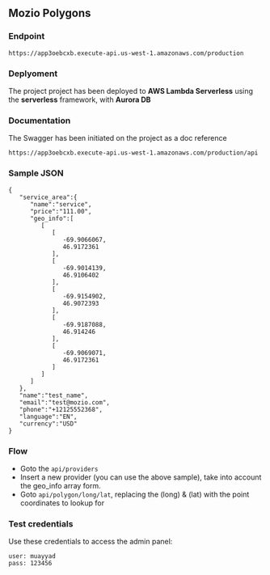 ## Mozio Polygons

### Endpoint

```
https://app3oebcxb.execute-api.us-west-1.amazonaws.com/production
```

### Deplyoment

The project project has been deployed to **AWS Lambda Serverless** using the **serverless** framework, with **Aurora DB**

### Documentation

The Swagger has been initiated on the project as a doc reference

```
https://app3oebcxb.execute-api.us-west-1.amazonaws.com/production/api
```

### Sample JSON

```
{
   "service_area":{
      "name":"service",
      "price":"111.00",
      "geo_info":[
         [
            [
               -69.9066067,
               46.9172361
            ],
            [
               -69.9014139,
               46.9106402
            ],
            [
               -69.9154902,
               46.9072393
            ],
            [
               -69.9187088,
               46.914246
            ],
            [
               -69.9069071,
               46.9172361
            ]
         ]
      ]
   },
   "name":"test_name",
   "email":"test@mozio.com",
   "phone":"+12125552368",
   "language":"EN",
   "currency":"USD"
}
```

### Flow

- Goto the `api/providers`
- Insert a new provider (you can use the above sample), take into account the geo_info array form.
- Goto `api/polygon/long/lat`, replacing the (long) & (lat) with the point coordinates to lookup for

### Test credentials

Use these credentials to access the admin panel:

```
user: muayyad
pass: 123456
```
